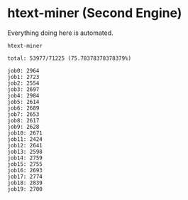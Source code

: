 # htext-miner (Second Engine)

Everything doing here is automated.

```
htext-miner

total: 53977/71225 (75.78378378378379%)

job0: 2964
job1: 2723
job2: 2554
job3: 2697
job4: 2984
job5: 2614
job6: 2689
job7: 2653
job8: 2617
job9: 2628
job10: 2671
job11: 2424
job12: 2641
job13: 2598
job14: 2759
job15: 2755
job16: 2693
job17: 2774
job18: 2839
job19: 2700
```